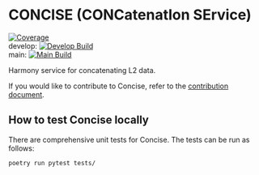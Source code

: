 # CONCISE (CONCatenatIon SErvice)

[![Coverage](https://sonarcloud.io/api/project_badges/measure?project=podaac_concise&metric=coverage)](https://sonarcloud.io/dashboard?id=podaac_concise)  
develop: [![Develop Build](https://github.com/podaac/concise/actions/workflows/build-pipeline.yml/badge.svg?branch=develop)](https://github.com/podaac/concise/actions/workflows/build-pipeline.yml)  
main: [![Main Build](https://github.com/podaac/concise/actions/workflows/build-pipeline.yml/badge.svg?branch=main&event=push)](https://github.com/podaac/concise/actions/workflows/build-pipeline.yml)


Harmony service for concatenating L2 data.

If you would like to contribute to Concise, refer to the [contribution document](CONTRIBUTING.md).

## How to test Concise locally

There are comprehensive unit tests for Concise. The tests can be run as follows:

```shell script
poetry run pytest tests/
```
